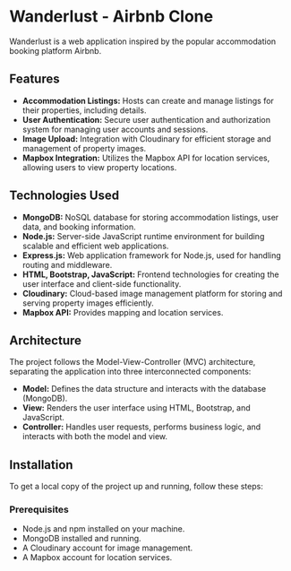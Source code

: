 # Wanderlust - Airbnb Clone

Wanderlust is a web application inspired by the popular accommodation booking platform Airbnb.

## Features

- **Accommodation Listings:** Hosts can create and manage listings for their properties, including details.
- **User Authentication:** Secure user authentication and authorization system for managing user accounts and sessions.
- **Image Upload:** Integration with Cloudinary for efficient storage and management of property images.
- **Mapbox Integration:** Utilizes the Mapbox API for location services, allowing users to view property locations.

## Technologies Used

- **MongoDB:** NoSQL database for storing accommodation listings, user data, and booking information.
- **Node.js:** Server-side JavaScript runtime environment for building scalable and efficient web applications.
- **Express.js:** Web application framework for Node.js, used for handling routing and middleware.
- **HTML, Bootstrap, JavaScript:** Frontend technologies for creating the user interface and client-side functionality.
- **Cloudinary:** Cloud-based image management platform for storing and serving property images efficiently.
- **Mapbox API:** Provides mapping and location services.

## Architecture

The project follows the Model-View-Controller (MVC) architecture, separating the application into three interconnected components:

- **Model:** Defines the data structure and interacts with the database (MongoDB).
- **View:** Renders the user interface using HTML, Bootstrap, and JavaScript.
- **Controller:** Handles user requests, performs business logic, and interacts with both the model and view.

## Installation

To get a local copy of the project up and running, follow these steps:

### Prerequisites

- Node.js and npm installed on your machine.
- MongoDB installed and running.
- A Cloudinary account for image management.
- A Mapbox account for location services.
